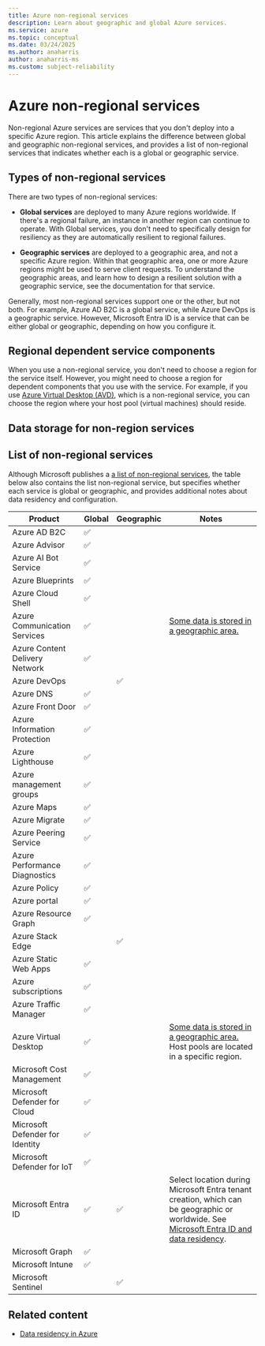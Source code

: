 ```yaml
---
title: Azure non-regional services
description: Learn about geographic and global Azure services.
ms.service: azure
ms.topic: conceptual
ms.date: 03/24/2025
ms.author: anaharris
author: anaharris-ms
ms.custom: subject-reliability
---
```


# Azure non-regional services

Non-regional Azure services are services that you don't deploy into a specific Azure region.  This article explains the difference between global and geographic non-regional services, and provides a list of non-regional services that indicates whether each is a global or geographic service.


## Types of non-regional services

There are two types of non-regional services:

- **Global services** are deployed to many Azure regions worldwide. If there's a regional failure, an instance in another region can continue to operate. With Global services, you don't need to specifically design for resiliency as they are automatically resilient to regional failures. 


- **Geographic services** are deployed to a geographic area, and not a specific Azure region. Within that geographic area, one or more Azure regions might be used to serve client requests. To understand the geographic areas, and learn how to design a resilient solution with a geographic service, see the documentation for that service.

Generally, most non-regional services support one or the other, but not both. For example, Azure AD B2C is a global service, while Azure DevOps is a geographic service. However, Microsoft Entra ID is a service that can be either global or geographic, depending on how you configure it.

## Regional dependent service components

When you use a non-regional service, you don't need to choose a region for the service itself. However, you might need to choose a region for dependent components that you use with the service. For example, if you use [Azure Virtual Desktop (AVD)](https://azure.microsoft.com/services/virtual-desktop/), which is a non-regional service, you can choose the region where your host pool (virtual machines) should reside.


## Data storage for non-region services



## List of non-regional services

Although Microsoft publishes a [a list of non-regional services](https://azure.microsoft.com/explore/global-infrastructure/products-by-region/table), the table below also contains the list non-regional service, but specifies whether each service is global or geographic, and provides additional notes about data residency and configuration.  

| Product | Global | Geographic | Notes |
| --- | --- | --- | --- |
| Azure AD B2C | &#x2705; | | |
| Azure Advisor | &#x2705; | | |
| Azure AI Bot Service | &#x2705; | | |
| Azure Blueprints | &#x2705; | | |
| Azure Cloud Shell | &#x2705; | | |
| Azure Communication Services | &#x2705; | | [Some data is stored in a geographic area.](../communication-services/concepts/privacy.md) |
| Azure Content Delivery Network | &#x2705; | | |
| Azure DevOps | | &#x2705; | |
| Azure DNS | &#x2705; | | |
| Azure Front Door | &#x2705; | | |
| Azure Information Protection | &#x2705; | | |
| Azure Lighthouse | &#x2705; | | |
| Azure management groups | &#x2705; | | |
| Azure Maps | &#x2705; | | |
| Azure Migrate | &#x2705; | | |
| Azure Peering Service | &#x2705; | | |
| Azure Performance Diagnostics | &#x2705; | | |
| Azure Policy | &#x2705; | | |
| Azure portal | &#x2705; | | |
| Azure Resource Graph | &#x2705; | | |
| Azure Stack Edge | |  &#x2705; | |
| Azure Static Web Apps | &#x2705; | | |
| Azure subscriptions | &#x2705; | | |
| Azure Traffic Manager | &#x2705; | | |
| Azure Virtual Desktop | &#x2705; | | [Some data is stored in a geographic area.](/azure/virtual-desktop/data-locations) Host pools are located in a specific region. |
| Microsoft Cost Management | &#x2705; | | |
| Microsoft Defender for Cloud | &#x2705; | | |
| Microsoft Defender for Identity | &#x2705; | | |
| Microsoft Defender for IoT | &#x2705; | | |
| Microsoft Entra ID |  &#x2705; |  &#x2705; | Select location during Microsoft Entra tenant creation, which can be geographic or worldwide. See [Microsoft Entra ID and data residency](/entra/fundamentals/data-residency). |
| Microsoft Graph | &#x2705; | | |
| Microsoft Intune | &#x2705; | | |
| Microsoft Sentinel | |  &#x2705; | |

## Related content

- [Data residency in Azure](https://azure.microsoft.com/global-infrastructure/data-residency/)

